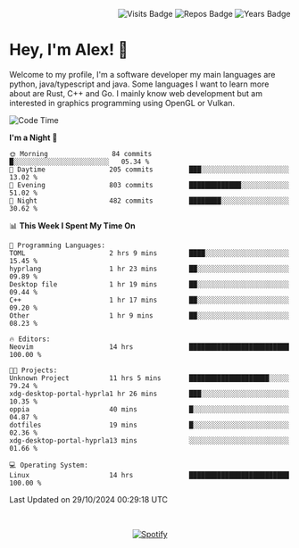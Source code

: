 <p align="right">
  <img src="https://badges.pufler.dev/visits/Alextibtab/Alextibtab" alt="Visits Badge">
  <img src="https://badges.pufler.dev/repos/Alextibtab/" alt="Repos Badge">
  <img src="https://badges.pufler.dev/years/Alextibtab/" alt="Years Badge">
</p>

<h1 align="left">Hey, I'm Alex! 💽 </h1>

Welcome to my profile, I'm a software developer my main languages are python, java/typescript and java. Some languages I want to learn more about are Rust, C++ and Go. I mainly know web development but am interested in graphics programming using OpenGL or Vulkan.

<!--START_SECTION:waka-->
![Code Time](http://img.shields.io/badge/Code%20Time-95%20hrs%2050%20mins-blue)

**I'm a Night 🦉** 

```text
🌞 Morning                84 commits          █░░░░░░░░░░░░░░░░░░░░░░░░   05.34 % 
🌆 Daytime                205 commits         ███░░░░░░░░░░░░░░░░░░░░░░   13.02 % 
🌃 Evening                803 commits         █████████████░░░░░░░░░░░░   51.02 % 
🌙 Night                  482 commits         ████████░░░░░░░░░░░░░░░░░   30.62 % 
```


📊 **This Week I Spent My Time On** 

```text
💬 Programming Languages: 
TOML                     2 hrs 9 mins        ████░░░░░░░░░░░░░░░░░░░░░   15.45 % 
hyprlang                 1 hr 23 mins        ██░░░░░░░░░░░░░░░░░░░░░░░   09.89 % 
Desktop file             1 hr 19 mins        ██░░░░░░░░░░░░░░░░░░░░░░░   09.44 % 
C++                      1 hr 17 mins        ██░░░░░░░░░░░░░░░░░░░░░░░   09.20 % 
Other                    1 hr 9 mins         ██░░░░░░░░░░░░░░░░░░░░░░░   08.23 % 

🔥 Editors: 
Neovim                   14 hrs              █████████████████████████   100.00 % 

🐱‍💻 Projects: 
Unknown Project          11 hrs 5 mins       ████████████████████░░░░░   79.24 % 
xdg-desktop-portal-hyprla1 hr 26 mins        ███░░░░░░░░░░░░░░░░░░░░░░   10.35 % 
oppia                    40 mins             █░░░░░░░░░░░░░░░░░░░░░░░░   04.87 % 
dotfiles                 19 mins             █░░░░░░░░░░░░░░░░░░░░░░░░   02.36 % 
xdg-desktop-portal-hyprla13 mins             ░░░░░░░░░░░░░░░░░░░░░░░░░   01.66 % 

💻 Operating System: 
Linux                    14 hrs              █████████████████████████   100.00 % 
```


 Last Updated on 29/10/2024 00:29:18 UTC
<!--END_SECTION:waka-->
&nbsp;<div align="center">
  [![Spotify](https://spotify-now-playing-wine-six.vercel.app/api/spotify?border_color=ffffff)](https://open.spotify.com/user/pmo1v2ejnt42kgp5jar5drtag)
</div>

